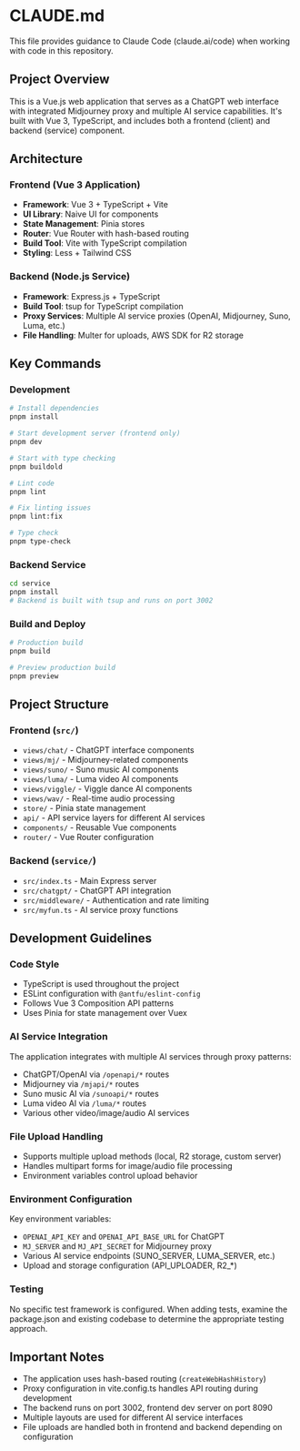 # CLAUDE.md

This file provides guidance to Claude Code (claude.ai/code) when working with code in this repository.

## Project Overview

This is a Vue.js web application that serves as a ChatGPT web interface with integrated Midjourney proxy and multiple AI service capabilities. It's built with Vue 3, TypeScript, and includes both a frontend (client) and backend (service) component.

## Architecture

### Frontend (Vue 3 Application)
- **Framework**: Vue 3 + TypeScript + Vite
- **UI Library**: Naive UI for components
- **State Management**: Pinia stores
- **Router**: Vue Router with hash-based routing
- **Build Tool**: Vite with TypeScript compilation
- **Styling**: Less + Tailwind CSS

### Backend (Node.js Service)
- **Framework**: Express.js + TypeScript
- **Build Tool**: tsup for TypeScript compilation
- **Proxy Services**: Multiple AI service proxies (OpenAI, Midjourney, Suno, Luma, etc.)
- **File Handling**: Multer for uploads, AWS SDK for R2 storage

## Key Commands

### Development
```bash
# Install dependencies
pnpm install

# Start development server (frontend only)
pnpm dev

# Start with type checking
pnpm buildold

# Lint code
pnpm lint

# Fix linting issues
pnpm lint:fix

# Type check
pnpm type-check
```

### Backend Service
```bash
cd service
pnpm install
# Backend is built with tsup and runs on port 3002
```

### Build and Deploy
```bash
# Production build
pnpm build

# Preview production build
pnpm preview
```

## Project Structure

### Frontend (`src/`)
- `views/chat/` - ChatGPT interface components
- `views/mj/` - Midjourney-related components  
- `views/suno/` - Suno music AI components
- `views/luma/` - Luma video AI components
- `views/viggle/` - Viggle dance AI components
- `views/wav/` - Real-time audio processing
- `store/` - Pinia state management
- `api/` - API service layers for different AI services
- `components/` - Reusable Vue components
- `router/` - Vue Router configuration

### Backend (`service/`)
- `src/index.ts` - Main Express server
- `src/chatgpt/` - ChatGPT API integration
- `src/middleware/` - Authentication and rate limiting
- `src/myfun.ts` - AI service proxy functions

## Development Guidelines

### Code Style
- TypeScript is used throughout the project
- ESLint configuration with `@antfu/eslint-config`
- Follows Vue 3 Composition API patterns
- Uses Pinia for state management over Vuex

### AI Service Integration
The application integrates with multiple AI services through proxy patterns:
- ChatGPT/OpenAI via `/openapi/*` routes
- Midjourney via `/mjapi/*` routes  
- Suno music AI via `/sunoapi/*` routes
- Luma video AI via `/luma/*` routes
- Various other video/image/audio AI services

### File Upload Handling
- Supports multiple upload methods (local, R2 storage, custom server)
- Handles multipart forms for image/audio file processing
- Environment variables control upload behavior

### Environment Configuration
Key environment variables:
- `OPENAI_API_KEY` and `OPENAI_API_BASE_URL` for ChatGPT
- `MJ_SERVER` and `MJ_API_SECRET` for Midjourney proxy
- Various AI service endpoints (SUNO_SERVER, LUMA_SERVER, etc.)
- Upload and storage configuration (API_UPLOADER, R2_*)

### Testing
No specific test framework is configured. When adding tests, examine the package.json and existing codebase to determine the appropriate testing approach.

## Important Notes

- The application uses hash-based routing (`createWebHashHistory`)
- Proxy configuration in vite.config.ts handles API routing during development
- The backend runs on port 3002, frontend dev server on port 8090
- Multiple layouts are used for different AI service interfaces
- File uploads are handled both in frontend and backend depending on configuration